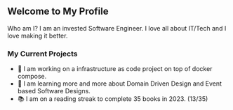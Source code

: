 ## Welcome to My Profile

Who am I? I am an invested Software Engineer. I love all about IT/Tech and I love making it better. 

### My Current Projects
- 🔭 I am working on a infrastructure as code project on top of docker compose.
- 🌱 I am learning more and more about Domain Driven Design and Event based Software Designs.
- 📚 I am on a reading streak to complete 35 books in 2023. (13/35)
